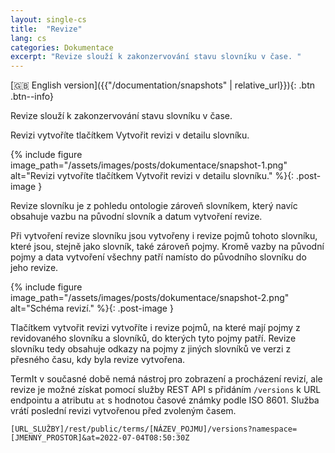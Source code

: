 ```yaml
---
layout: single-cs
title:  "Revize"
lang: cs
categories: Dokumentace
excerpt: "Revize slouží k zakonzervování stavu slovníku v čase. "
---
```


[🇬🇧 English version]({{"/documentation/snapshots" | relative_url}}){: .btn .btn--info}

Revize slouží k zakonzervování stavu slovníku v čase.

Revizi vytvoříte tlačítkem Vytvořit revizi v detailu slovníku.

{% include figure image_path="/assets/images/posts/dokumentace/snapshot-1.png" alt="Revizi vytvoříte tlačítkem Vytvořit revizi v detailu slovníku." %}{: .post-image }

Revize slovníku je z pohledu ontologie zároveň slovníkem, který navíc obsahuje vazbu na původní slovník a datum vytvoření revize.

Při vytvoření revize slovníku jsou vytvořeny i revize pojmů tohoto slovníku, které jsou, stejně jako slovník, také zároveň pojmy. Kromě vazby na původní pojmy a data vytvoření všechny patří namísto do původního slovníku do jeho revize.

{% include figure image_path="/assets/images/posts/dokumentace/snapshot-2.png" alt="Schéma revizí." %}{: .post-image }

Tlačítkem vytvořit revizi vytvoříte i revize pojmů, na které mají pojmy z revidovaného slovníku a slovníků, do kterých tyto pojmy patří. Revize slovníku tedy obsahuje odkazy na pojmy z jiných slovníků ve verzi z přesného času, kdy byla revize vytvořena.

TermIt v současné době nemá nástroj pro zobrazení a procházení revizí, ale revize je možné získat pomocí služby REST API s přidáním `/versions` k URL endpointu a atributu `at` s hodnotou časové známky podle ISO 8601. Služba vrátí poslední revizi vytvořenou před zvoleným časem.

`[URL_SLUŽBY]/rest/public/terms/[NÁZEV_POJMU]/versions?namespace=[JMENNÝ_PROSTOR]&at=2022-07-04T08:50:30Z`
